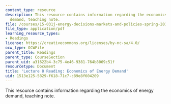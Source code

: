 ```yaml
---
content_type: resource
description: This resource contains information regarding the economics of energy
  demand, teaching note.
file: /courses/15-031j-energy-decisions-markets-and-policies-spring-2012/1513e1255829f61871c7c89e8f604209_MIT15_031JS12_Eco_Eny_Dem.pdf
file_type: application/pdf
learning_resource_types:
- Readings
license: https://creativecommons.org/licenses/by-nc-sa/4.0/
ocw_type: OCWFile
parent_title: Readings
parent_type: CourseSection
parent_uid: a31622b4-3c75-4e46-9381-764b8069c51f
resourcetype: Document
title: 'Lecture 8 Reading: Economics of Energy Demand'
uid: 1513e125-5829-f618-71c7-c89e8f604209
---
```

This resource contains information regarding the economics of energy demand, teaching note.